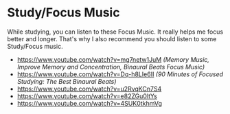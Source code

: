 
# Study/Focus Music
While studying, you can listen to these Focus Music. It really helps me focus better and longer. That's why I also recommend you should listen to some Study/Focus music.
- https://www.youtube.com/watch?v=mg7netw1JuM _(Memory Music, Improve Memory and Concentration, Binaural Beats Focus Music)_
- https://www.youtube.com/watch?v=Dq-h8LIe6II _(90 Minutes of Focused Studying: The Best Binaural Beats)_
- https://www.youtube.com/watch?v=u2RvqKCn7S4
- https://www.youtube.com/watch?v=e82ZGu0ltYs
- https://www.youtube.com/watch?v=4SUK0tkhmVg

